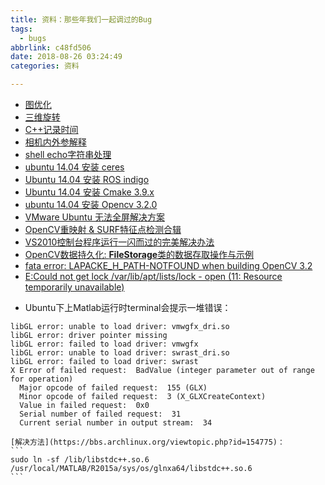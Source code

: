```yaml
---
title: 资料：那些年我们一起调过的Bug
tags:
  - bugs
abbrlink: c48fd506
date: 2018-08-26 03:24:49
categories: 资料

---
```


- [图优化](http://www.cnblogs.com/gaoxiang12/p/5244828.html)
- [三维旋转](http://www.cnblogs.com/yiyezhai/p/3176725.html)
- [C++记录时间](https://blog.csdn.net/u013390476/article/details/50209603)
- [相机内外参解释](https://blog.csdn.net/u010128736/article/details/52850444)
- [shell echo字符串处理](https://www.cnblogs.com/gaochsh/p/6901809.html)
- [ubuntu 14.04 安装 ceres](http://www.ceres-solver.org/installation.html#linux)
- [Ubuntu 14.04 安装 ROS indigo](http://wiki.ros.org/cn/indigo/Installation/Ubuntu)
- [Ubuntu 14.04 安装 Cmake 3.9.x](https://blog.csdn.net/u010472607/article/details/76166008)
- [ubuntu 14.04 安装 Opencv 3.2.0](https://blog.csdn.net/youngpan1101/article/details/58027049)
- [VMware Ubuntu 无法全屏解决方案](https://blog.csdn.net/a874909657/article/details/79161533)
- [OpenCV重映射 & SURF特征点检测合辑](https://blog.csdn.net/poem_qianmo/article/details/30974513)
- [VS2010控制台程序运行一闪而过的完美解决办法](https://blog.csdn.net/xiaotanyu13/article/details/8210955)
- [OpenCV数据持久化: **FileStorage**类的数据存取操作与示例](https://blog.csdn.net/iracer/article/details/51339377)
- [fata error: LAPACKE_H_PATH-NOTFOUND when building OpenCV 3.2](http://answers.opencv.org/question/121651/fata-error-lapacke_h_path-notfound-when-building-opencv-32/)
- [E:Could not get lock /var/lib/apt/lists/lock - open (11: Resource temporarily unavailable)](https://blog.csdn.net/zyxlinux888/article/details/6358615)

<!--more-->
- Ubuntu下上Matlab运行时terminal会提示一堆错误：
```
libGL error: unable to load driver: vmwgfx_dri.so
libGL error: driver pointer missing
libGL error: failed to load driver: vmwgfx
libGL error: unable to load driver: swrast_dri.so
libGL error: failed to load driver: swrast
X Error of failed request:  BadValue (integer parameter out of range for operation)
  Major opcode of failed request:  155 (GLX)
  Minor opcode of failed request:  3 (X_GLXCreateContext)
  Value in failed request:  0x0
  Serial number of failed request:  31
  Current serial number in output stream:  34
```
    [解决方法](https://bbs.archlinux.org/viewtopic.php?id=154775)：
    ```
    sudo ln -sf /lib/libstdc++.so.6 /usr/local/MATLAB/R2015a/sys/os/glnxa64/libstdc++.so.6
    ```